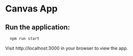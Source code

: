 # Canvas App


## Run the application:

```bash
  npm run start
```
Visit http://localhost:3000 in your browser to view the app.
